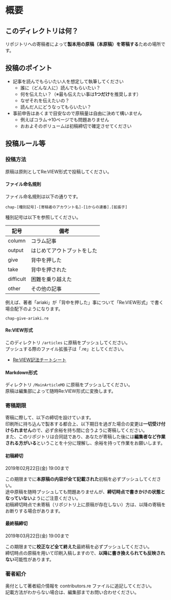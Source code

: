 # 概要

## このディレクトリは何？
リポジトリへの寄稿者によって**製本用の原稿（本原稿）を寄稿する**ための場所です。

## 投稿のポイント

- 記事を読んでもらいたい人を想定して執筆してください
    - 誰に（どんな人に）読んでもらいたい？
    - 何を伝えたい？（※最も伝えたい事は**1つだけ**を推奨します）
    - なぜそれを伝えたいの？
    - 読んだ人にどうなってもらいたい？
- 事前申告はあくまで目安なので原稿量は自由に決めて構いません
    - 例えばコラム→10ページでも問題ありません
    - おおよそのボリュームは初稿締切で確定させてください

## 投稿ルール等

### 投稿方法
原稿は原則としてRe:VIEW形式で投稿してください。<br>


#### ファイル命名規則
ファイル命名規則は以下の通りです。

```
chap-[種別記号]-[寄稿者のアカウント名]-[1からの連番].[拡張子]
```

種別記号は以下を参照してください。

記号 | 備考
-----|------
column    | コラム記事
output    | はじめてアウトプットをした
give      | 背中を押した
take      | 背中を押された
difficult | 困難を乗り越えた
other     | その他の記事

例えば、著者「ariaki」が「背中を押した」事について「Re:VIEW形式」で書く場合配下のようになります。

```
chap-give-ariaki.re
```


#### Re:VIEW形式
このディレクトリ `/articles` に原稿をプッシュしてください。<br>
プッシュする際のファイル拡張子は「.re」としてください。<br>

- [Re:VIEW記法チートシート](https://qiita.com/froakie0021/items/b0f4ba5f242bbd571d4e)

#### Markdown形式
ディレクトリ `/MainArticleMD` に原稿をプッシュしてください。<br>
原稿は編集部によって随時Re:VIEW形式に変換します。<br>

### 寄稿期限
寄稿に際して、以下の締切を設けています。<br>
印刷所に持ち込んで製本する都合上、以下期日を過ぎた場合の変更は**一切受け付けられません**ので、必ず余裕を持ち間に合うように寄稿してください。<br>
また、このリポジトリは合同誌であり、あなたが寄稿した後には**編集者など作業される方がいる**ということを十分に理解し、余裕を持って作業をお願いします。<br>

#### 初稿締切
2019年02月22日(金) 19:00まで

この期限までに**本原稿の内容が全て記載された**初稿を必ずプッシュしてください。<br>
途中原稿を随時プッシュしても問題ありませんが、**締切時点で書きかけの状態となっていない**ようにご注意ください。<br>
初稿締切時点で未寄稿（リポジトリ上に原稿が存在しない）方は、以降の寄稿をお断りする場合があります。<br>

#### 最終稿締切
2019年03月22日(金) 19:00まで

この期限までに**校正など全て終えた**最終稿を必ずプッシュしてください。<br>
締切時点の原稿を用いて印刷入稿しますので、**以降に書き換えられても反映されない**可能性があります。<br>

### 著者紹介
奥付として著者紹介情報を contributors.re ファイルに追記してください。<br>
記載方法がわからない場合は、編集部までお問い合わせください。<br>